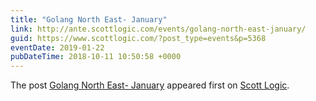 ```yaml
---
title: "Golang North East- January"
link: http://ante.scottlogic.com/events/golang-north-east-january/
guid: https://www.scottlogic.com/?post_type=events&p=5368
eventDate: 2019-01-22
pubDateTime: 2018-10-11 10:50:58 +0000
---
```


<p>The post <a rel="nofollow" href="http://ante.scottlogic.com/events/golang-north-east-january/">Golang North East- January</a> appeared first on <a rel="nofollow" href="http://ante.scottlogic.com">Scott Logic</a>.</p>